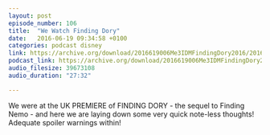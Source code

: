 ```yaml
---
layout: post
episode_number: 106
title:  "We Watch Finding Dory"
date:   2016-06-19 09:34:58 +0100
categories: podcast disney
link: https://archive.org/download/2016619006Me3IDMFindingDory2016/2016-6-19-006-Me3_IDM--FindingDory%282016%29.mp3
podcast_link: https://archive.org/download/2016619006Me3IDMFindingDory2016/2016-6-19-006-Me3_IDM--FindingDory%282016%29.mp3
audio_filesize: 39673108
audio_duration: "27:32"

---
```


We were at the UK PREMIERE of FINDING DORY - the sequel to Finding Nemo - and here we are laying down some very quick note-less thoughts! Adequate spoiler warnings within!
